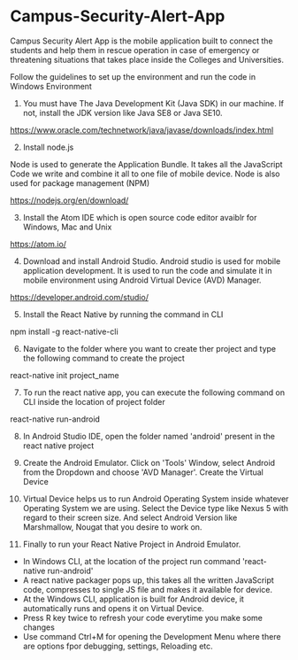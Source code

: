 # Campus-Security-Alert-App
Campus Security Alert App is the mobile application built to connect the students and help them in rescue operation in case of emergency or threatening situations that takes place inside the Colleges and Universities.

Follow the guidelines to set up the environment and run the code in Windows Environment 

1. You must have The Java Development Kit (Java SDK) in our machine. If not, install the JDK version like Java SE8 or Java SE10.

https://www.oracle.com/technetwork/java/javase/downloads/index.html

2. Install node.js 

Node is used to generate the Application Bundle. It takes all the JavaScript Code we write and combine it all to one file of mobile device. Node is also used for package management (NPM)

https://nodejs.org/en/download/ 

3. Install the Atom IDE which is open source code editor avaiblr for Windows, Mac and Unix

https://atom.io/

4. Download and install Android Studio. Android studio is used for mobile application development. It is used to run the code and simulate it in mobile environment using Android Virtual Device (AVD) Manager.

https://developer.android.com/studio/

5. Install the React Native by running the command in CLI 

npm install -g react-native-cli

6. Navigate to the folder where you want to create ther project and type the following command to create the project 

react-native init project_name

7. To run the react native app, you can execute the following command on CLI inside the location of project folder

react-native run-android

8. In Android Studio IDE, open the folder named 'android' present in the react native project

9. Create the Android Emulator. Click on 'Tools' Window, select Android from the Dropdown and choose 'AVD Manager'. Create the Virtual Device

10. Virtual Device helps us to run Android Operating System inside whatever Operating System we are using. Select the Device type like Nexus 5 with regard to their screen size. And select Android Version like Marshmallow, Nougat that you desire to work on. 

11. Finally to run your React Native Project in Android Emulator. 
  * In Windows CLI, at the location of the project run command 'react-native run-android'
  * A react native packager pops up, this takes all the written  JavaScript code, compresses to single JS file and makes it available for device.
  * At the Windows CLI, application is built for Android device, it automatically runs and opens it on Virtual Device.
  * Press R key twice to refresh your code everytime you make some changes
  * Use command Ctrl+M for opening the Development Menu where there are options fpor debugging, settings, Reloading etc.
